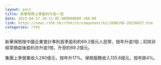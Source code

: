```yaml
---
layout: post
title: 新華保險上季盈利升逾一倍
date: 2023-04-27 19:11:05.000000000 +08:00
link: https://news.rthk.hk/rthk/ch/component/k2/1698196-20230427.htm
categories: rthk
---
```


新華保險按中國企業會計準則首季盈利約69.2億元人民幣，按年升逾1倍；扣除非經常損益後盈利亦升逾1倍，升至約69.2億元。

集團上季營業收入290億元，按年升17%。保險服務收入135.6億元，按年跌4%。
